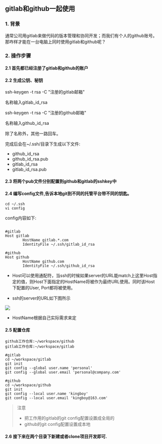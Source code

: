 ##  gitlab和github一起使用

### 1. 背景

通常公司用gitlab来做代码的版本管理和协同开发；而我们有个人的github账号。那咋样才能在一台电脑上同时使用gitlab和github呢？

### 2. 操作步骤

#### 2.1 首先都已经注册了gitlab和github的账户

#### 2.2 生成公钥、秘钥

ssh-keygen -t rsa -C "注册的gitlab邮箱"

名称输入gitlab_id_rsa

ssh-keygen -t rsa -C "注册的github邮箱"

名称输入github_id_rsa

除了名称外，其他一路回车。

完成后会在~/.ssh/目录下生成以下文件:

+ github_id_rsa
+ github_id_rsa.pub
+ gitlab_id_rsa
+ gitlab_id_rsa.pub


#### 2.3 将两个pub文件分别配置到github和gitlab的sshkey中


#### 2.4 编写config文件,告诉本地git到不同的托管平台带不同的钥匙。

```
cd ~/.ssh
vi config
```


config内容如下:

```

#gitlab
Host gitlab
        HostName gitlab.*.com
        IdentityFile ~/.ssh/gitlab_id_rsa

#github
Host github
        HostName github.com
        IdentityFile ~/.ssh/github_id_rsa

```

+ Host可以使用通配符，当ssh的时候如果server的URL能match上这里Host指定的值，则Host下面指定的HostName将被作为最终URL使用。同时该Host下配置的User, Port都将被使用。

+ ssh的server的URL如下图所示

![](https://github.com/zuopf769/how_to_use_git/blob/master/images/gitconfig.jpeg)

+ HostName根据自己实际需求来定


#### 2.5 配置仓库

```
github工作仓库:~/workspace/github
gitlab工作仓库:~/workspace/gitlab

```

```
#gitlab
cd ~/workspace/gitlab
git init
git config --global user.name 'personal'
git config --global user.email 'personal@company.com'

```

```
#github
cd ~/workspace/github
git init
git config --local user.name 'kingboy'
git config --local user.email 'kingboy@163.com'

```

> 注意
> 
> + 把工作用的gitlab的git config配置设置成全局的
> + github的git config配置设置成本地


#### 2.6 接下来在两个目录下新建或者clone项目开发即可.
